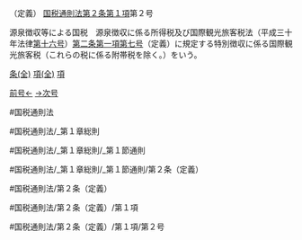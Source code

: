 （定義）
[国税通則法第２条第１項](国税通則法＿＿＿＿＿第２条第１項)第２号

源泉徴収等による国税　源泉徴収に係る所得税及び国際観光旅客税法（平成三十年法律[第十六号](国税通則法＿＿＿＿＿第２条第１項第１６号)）[第二条第一項第七号](国税通則法＿＿＿＿＿第２条第１項第７号)（定義）に規定する特別徴収に係る国際観光旅客税（これらの税に係る附帯税を除く。）をいう。

[条(全)](国税通則法＿＿＿＿＿第２条_.md)    [項(全)](国税通則法＿＿＿＿＿第２条第１項_.md)    [項](国税通則法＿＿＿＿＿第２条第１項.md)

[前号←](国税通則法＿＿＿＿＿第２条第１項第１号.md)    [→次号](国税通則法＿＿＿＿＿第２条第１項第３号.md)

#国税通則法

#国税通則法/_第１章総則

#国税通則法/_第１章総則/_第１節通則

#国税通則法/_第１章総則/_第１節通則/第２条（定義）

#国税通則法/第２条（定義）

#国税通則法/第２条（定義）/第１項

#国税通則法/第２条（定義）/第１項/第２号

